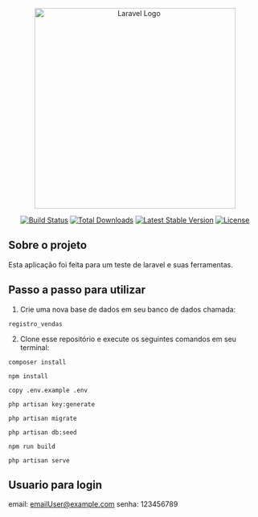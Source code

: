 <p align="center"><a href="https://laravel.com" target="_blank"><img src="https://raw.githubusercontent.com/laravel/art/master/logo-lockup/5%20SVG/2%20CMYK/1%20Full%20Color/laravel-logolockup-cmyk-red.svg" width="400" alt="Laravel Logo"></a></p>

<p align="center">
<a href="https://github.com/laravel/framework/actions"><img src="https://github.com/laravel/framework/workflows/tests/badge.svg" alt="Build Status"></a>
<a href="https://packagist.org/packages/laravel/framework"><img src="https://img.shields.io/packagist/dt/laravel/framework" alt="Total Downloads"></a>
<a href="https://packagist.org/packages/laravel/framework"><img src="https://img.shields.io/packagist/v/laravel/framework" alt="Latest Stable Version"></a>
<a href="https://packagist.org/packages/laravel/framework"><img src="https://img.shields.io/packagist/l/laravel/framework" alt="License"></a>
</p>

## Sobre o projeto

Esta aplicação foi feita para um teste de laravel e suas ferramentas.

## Passo a passo para utilizar
1. Crie uma nova base de dados em seu banco de dados chamada:

```
registro_vendas
```

2. Clone esse repositório e execute os seguintes comandos em seu terminal:

```
composer install
```

```
npm install
```

```
copy .env.example .env
```

```
php artisan key:generate
```

```
php artisan migrate
```

```
php artisan db:seed
```

```
npm run build
```

```
php artisan serve
```
## Usuario para login

email: emailUser@example.com
senha: 123456789
